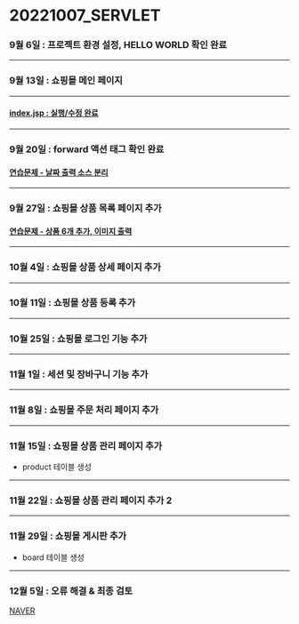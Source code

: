 # 20221007_SERVLET
### 9월 6일 : 프로젝트 환경 설정, HELLO WORLD 확인 완료
---
### 9월 13일 : 쇼핑몰 메인 페이지
---
#### [index.jsp : 실행/수정 완료](https://github.com/dbals4003/20221007_SERVLET/blob/main/index.jsp)
---
### 9월 20일 : forward 액션 태그 확인 완료
#### [연습문제 - 날짜 출력 소스 분리](https://github.com/dbals4003/20221007_SERVLET/tree/main/WEB-INF/src/example)
---
### 9월 27일 : 쇼핑몰 상품 목록 페이지 추가
#### [연습문제 - 상품 6개 추가, 이미지 출력](https://github.com/dbals4003/20221007_SERVLET/blob/main/WEB-INF/src/dao/ProductRepository.java)
---
### 10월 4일 : 쇼핑몰 상품 상세 페이지 추가
---
### 10월 11일 : 쇼핑몰 상품 등록 추가
---
### 10월 25일 : 쇼핑몰 로그인 기능 추가
---
### 11월 1일 : 세션 및 장바구니 기능 추가
---
### 11월 8일 : 쇼핑몰 주문 처리 페이지 추가
---
### 11월 15일 : 쇼핑몰 상품 관리 페이지 추가
* product 테이블 생성
---
### 11월 22일 : 쇼핑몰 상품 관리 페이지 추가 2
---
### 11월 29일 : 쇼핑몰 게시판 추가
* board 테이블 생성
---
### 12월 5일 : 오류 해결 & 최종 검토
[NAVER](https://www.naver.com "네이버")